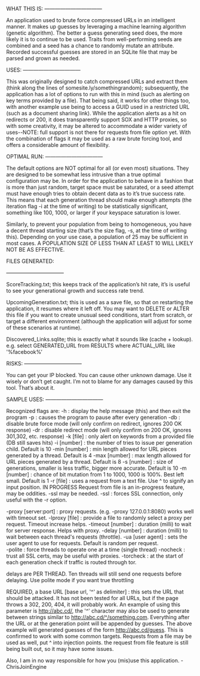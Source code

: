 WHAT THIS IS:
———————————

An application used to brute force compressed URLs in an intelligent manner. It makes up guesses by leveraging a machine learning algorithm  (genetic algorithm). The better a guess generating seed does, the more likely it is to continue to be used. Traits from well-performing seeds are combined and a seed has a chance to randomly mutate an attribute. Recorded successful guesses are stored in an SQLite file that may be parsed and grown as needed.


USES:
———————————

This was originally designed to catch compressed URLs and extract them (think along the lines of somesite.ly/somethingrandom); subsequently, the application has a lot of options to run with this in mind (such as alerting on key terms provided by a file). That being said, it works for other things too, with another example use being to access a GUID used in a restricted URL (such as a document sharing link). While the application alerts as a hit on redirects or 200, it does transparently support SOX and HTTP proxies, so with some creativity, it may be altered to accommodate a wider variety of uses--NOTE: full support is not there for requests from file option yet. With the combination  of flags it may be used as  a raw brute forcing tool, and offers a considerable amount of flexibility.


OPTIMAL RUN:
———————————

The default options are NOT optimal for all (or even most) situations. They are designed to be somewhat less intrusive than a true optimal configuration may be. In order for the application to behave in a fashion that is more than just random, target space must be saturated, or a seed attempt must have enough tries to obtain decent data as to
it’s true success rate. This means that each generation thread should make enough attempts (the iteration flag -i at the time of writing) to be statistically significant, something like 100, 1000, or larger if your keyspace saturation is lower.

Similarly, to prevent your population from being to homogeneous, you have a decent thread starting size  (that’s the size flag, -s, at the time of writing this). Depending on your use case, a population of 25 may be sufficient in most cases. A POPULATION SIZE OF LESS THAN AT LEAST 10 WILL LIKELY NOT BE AS EFFECTIVE.


FILES GENERATED:

———————————

ScoreTracking.txt; this keeps track of the application’s hit rate, it’s is useful to see your generational growth and success rate trend. 

UpcomingGeneration.txt; this is used as a save file, so that on restarting the application, it resumes where it left off. You may want to DELETE or ALTER this file if you want to create unusual seed conditions, start from scratch, or target a different environment (although the application will adjust for some of these scenarios at runtime). 

Discovered_Links.sqlite; this is exactly what it sounds like (cache + lookup). e.g. select GENERATED_URL from RESULTS where ACTUAL_URL like '%facebook%’


RISKS:
———————————

You can get your IP blocked. You can cause other unknown damage. Use it wisely or don’t get caught. I’m not to blame for any damages caused by this tool. That’s about it.


SAMPLE USES:
———————————

Recognized flags are: 
-h  : display the help message (this) and then exit the program 
-p  : causes the program to pause after every generation 
-db : disable brute force mode (will only confirm on redirect, ignores 200 OK response)
-dr : disable redirect mode (will only confirm on 200 OK, ignores 301,302, etc. response)
-k   [file]   : only alert on keywords from a provided file (DB still saves hits) 
-i   [number] : the number of tries to issue per generation child. Default is 10
-min [number] : min length allowed for URL pieces generated by a thread. Default is 4
-max [number] : max length allowed for URL pieces generated by a thread. Default is 8
-s   [number] : size of generations, smaller is less traffic, bigger more accurate. Default is 10
-m   [number] : chance of bit mutation from 1 to 1000, 1000 is 100%. Best left small. Default is 1
-r   [file]   : uses a request from a text file. Use ^ to signify an input position. IN PROGRESS
                Request from file is an in-progress feature, may be oddities. -ssl may be needed.
-ssl          : forces SSL connection, only useful with the -r option.

-proxy   [server:port] : proxy requests. (e.g. -proxy 127.0.0.1:8080) works well with timeout set.
-lproxy  [file]        : provide a file to randomly select a proxy per request. Timeout increase helps.
-timeout [number]      : duration (milli) to wait for server response. Helps with proxy.
-delay   [number]      : duration (milli) to wait between each thread's requests (throttle).
-ua      [user agent]  : sets the user agent to use for requests. Default is random per request.  
-polite                : force threads to operate one at a time (single thread)
-nocheck               : trust all SSL certs, may be useful with proxies.
-torcheck              : at the start of each generation check if traffic is routed through tor.

delays are PER THREAD. Ten threads will still send one requests before delaying.
Use polite mode if you want true throttling

REQUIRED, a base URL [base url, '^' as delimiter] : this sets the URL that should be attacked. 
It has not been tested for all URLs, but if the page throws a 302, 200, 404, it will probably work. 
An example of using this parameter is http://abc.cd/, the '^' character may also be used 
to generate between strings similar to http://abc.cd/^/something.com. Everything after the URL 
or at the generation point will be appended by guesses. The above example will generated guesses 
of the form http://abc.cd/guess. This is confirmed to work with some common targets. Requests
from a file may be used as well, put ^ into injection points. the request from file feature
is still being built out, so it may have some issues.

Also, I am in no way responsible for how you (mis)use this application. -ChrisJoinEngine




